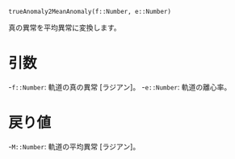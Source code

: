 ```
trueAnomaly2MeanAnomaly(f::Number, e::Number)
```

真の異常を平均異常に変換します。

# 引数

-`f::Number`: 軌道の真の異常 [ラジアン]。 -`e::Number`: 軌道の離心率。

# 戻り値

-`M::Number`: 軌道の平均異常 [ラジアン]。
